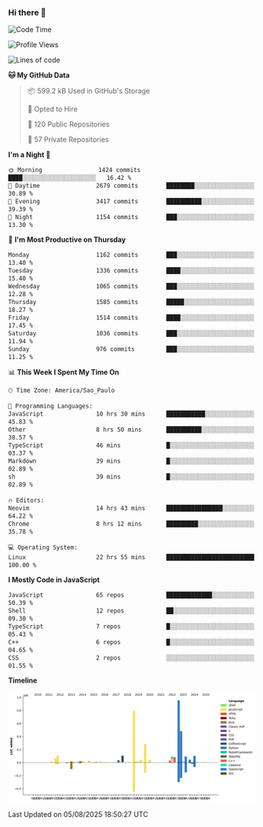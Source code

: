 ### Hi there 👋

<!--START_SECTION:waka-->
![Code Time](http://img.shields.io/badge/Code%20Time-7%2C317%20hrs%202%20mins-blue)

![Profile Views](http://img.shields.io/badge/Profile%20Views-4-blue)

![Lines of code](https://img.shields.io/badge/From%20Hello%20World%20I%27ve%20Written-3.6%20million%20lines%20of%20code-blue)

**🐱 My GitHub Data** 

> 📦 599.2 kB Used in GitHub's Storage 
 > 
> 💼 Opted to Hire
 > 
> 📜 120 Public Repositories 
 > 
> 🔑 57 Private Repositories 
 > 
**I'm a Night 🦉** 

```text
🌞 Morning                1424 commits        ████░░░░░░░░░░░░░░░░░░░░░   16.42 % 
🌆 Daytime                2679 commits        ████████░░░░░░░░░░░░░░░░░   30.89 % 
🌃 Evening                3417 commits        ██████████░░░░░░░░░░░░░░░   39.39 % 
🌙 Night                  1154 commits        ███░░░░░░░░░░░░░░░░░░░░░░   13.30 % 
```
📅 **I'm Most Productive on Thursday** 

```text
Monday                   1162 commits        ███░░░░░░░░░░░░░░░░░░░░░░   13.40 % 
Tuesday                  1336 commits        ████░░░░░░░░░░░░░░░░░░░░░   15.40 % 
Wednesday                1065 commits        ███░░░░░░░░░░░░░░░░░░░░░░   12.28 % 
Thursday                 1585 commits        █████░░░░░░░░░░░░░░░░░░░░   18.27 % 
Friday                   1514 commits        ████░░░░░░░░░░░░░░░░░░░░░   17.45 % 
Saturday                 1036 commits        ███░░░░░░░░░░░░░░░░░░░░░░   11.94 % 
Sunday                   976 commits         ███░░░░░░░░░░░░░░░░░░░░░░   11.25 % 
```


📊 **This Week I Spent My Time On** 

```text
🕑︎ Time Zone: America/Sao_Paulo

💬 Programming Languages: 
JavaScript               10 hrs 30 mins      ███████████░░░░░░░░░░░░░░   45.83 % 
Other                    8 hrs 50 mins       ██████████░░░░░░░░░░░░░░░   38.57 % 
TypeScript               46 mins             █░░░░░░░░░░░░░░░░░░░░░░░░   03.37 % 
Markdown                 39 mins             █░░░░░░░░░░░░░░░░░░░░░░░░   02.89 % 
sh                       39 mins             █░░░░░░░░░░░░░░░░░░░░░░░░   02.89 % 

🔥 Editors: 
Neovim                   14 hrs 43 mins      ████████████████░░░░░░░░░   64.22 % 
Chrome                   8 hrs 12 mins       █████████░░░░░░░░░░░░░░░░   35.78 % 

💻 Operating System: 
Linux                    22 hrs 55 mins      █████████████████████████   100.00 % 
```

**I Mostly Code in JavaScript** 

```text
JavaScript               65 repos            █████████████░░░░░░░░░░░░   50.39 % 
Shell                    12 repos            ██░░░░░░░░░░░░░░░░░░░░░░░   09.30 % 
TypeScript               7 repos             █░░░░░░░░░░░░░░░░░░░░░░░░   05.43 % 
C++                      6 repos             █░░░░░░░░░░░░░░░░░░░░░░░░   04.65 % 
CSS                      2 repos             ░░░░░░░░░░░░░░░░░░░░░░░░░   01.55 % 
```



**Timeline**

![Lines of Code chart](https://raw.githubusercontent.com/jampow/jampow/master/assets/bar_graph.png)


 Last Updated on 05/08/2025 18:50:27 UTC
<!--END_SECTION:waka-->
